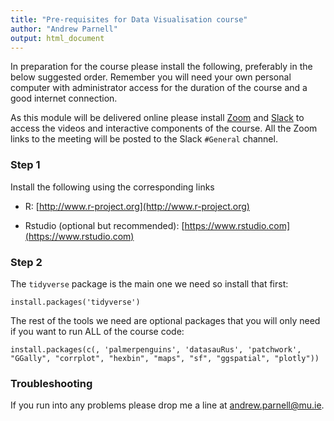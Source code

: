 ```yaml
---
title: "Pre-requisites for Data Visualisation course"
author: "Andrew Parnell"
output: html_document
---
```


In preparation for the course please install the following, preferably in the below suggested order. Remember you will need your own personal computer with administrator access for the duration of the course and a good internet connection.

As this module will be delivered online please install [Zoom](https://www.zoom.us) and [Slack](https://slack.com) to access the videos and interactive components of the course. All the Zoom links to the meeting will be posted to the Slack `#General` channel.

### Step 1

Install the following using the corresponding links

-	R: [http://www.r-project.org](http://www.r-project.org)

-	Rstudio (optional but recommended): [https://www.rstudio.com](https://www.rstudio.com)

### Step 2

The `tidyverse` package is the main one we need so install that first:
```{r,eval=FALSE}
install.packages('tidyverse')
```

The rest of the tools we need are optional packages that you will only need if you want to run ALL of the course code:

```{r,eval=FALSE}
install.packages(c(, 'palmerpenguins', 'datasauRus', 'patchwork', "GGally", "corrplot", "hexbin", "maps", "sf", "ggspatial", "plotly"))
```

### Troubleshooting

If you run into any problems please drop me a line at <andrew.parnell@mu.ie>.

